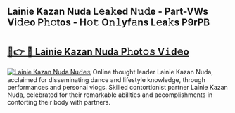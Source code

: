 ## Lainie Kazan Nuda L𝚎a𝚔ed N𝚞𝚍e - Part-VWs Vi𝚍𝚎o P𝚑𝚘tos - H𝚘𝚝 O𝚗𝚕yf𝚊ns L𝚎a𝚔s P9rPB

# <h2><a href="http://kfehzt5.oniu.top/?m=Lainie+Kazan+Nuda">🔗👉 🔴 Lainie Kazan Nuda P𝚑ot𝚘𝚜 V𝚒d𝚎o</a></h2>

[![Lainie Kazan Nuda Nu𝚍e𝚜](https://i.imgur.com/0qMVB7G.gif)](http://kfehzt5.oniu.top/?m=Lainie+Kazan+Nuda)
Online thought leader Lainie Kazan Nuda, acclaimed for disseminating dance and lifestyle knowledge, through performances and personal vlogs. Skilled contortionist partner Lainie Kazan Nuda, celebrated for their remarkable abilities and accomplishments in contorting their body with partners.  
